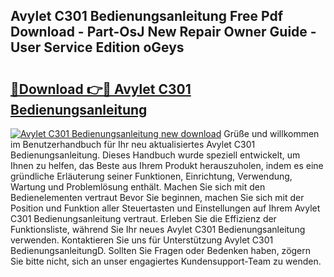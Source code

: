## Avylet C301 Bedienungsanleitung Free Pdf Download - Part-OsJ New Repair Owner Guide - User Service Edition oGeys

# <h2><a href="http://df5q2qi.blite.top/?on=Avylet+C301+Bedienungsanleitung">🔗Download 👉🔴 Avylet C301 Bedienungsanleitung</a></h2>

[![Avylet C301 Bedienungsanleitung new download](https://i.imgur.com/lujVjoI.png)](http://df5q2qi.blite.top/?on=Avylet+C301+Bedienungsanleitung)
Grüße und willkommen im Benutzerhandbuch für Ihr neu aktualisiertes Avylet C301 Bedienungsanleitung. Dieses Handbuch wurde speziell entwickelt, um Ihnen zu helfen, das Beste aus Ihrem Produkt herauszuholen, indem es eine gründliche Erläuterung seiner Funktionen, Einrichtung, Verwendung, Wartung und Problemlösung enthält. Machen Sie sich mit den Bedienelementen vertraut Bevor Sie beginnen, machen Sie sich mit der Position und Funktion aller Steuertasten und Einstellungen auf Ihrem Avylet C301 Bedienungsanleitung vertraut. Erleben Sie die Effizienz der Funktionsliste, während Sie Ihr neues Avylet C301 Bedienungsanleitung verwenden. Kontaktieren Sie uns für Unterstützung Avylet C301 BedienungsanleitungD. Sollten Sie Fragen oder Bedenken haben, zögern Sie bitte nicht, sich an unser engagiertes Kundensupport-Team zu wenden.
